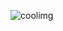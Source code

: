 ![coolimg](https://user-images.githubusercontent.com/64234011/233398727-10c1fb4d-4b54-41b2-9361-e18e77c145fa.png)
